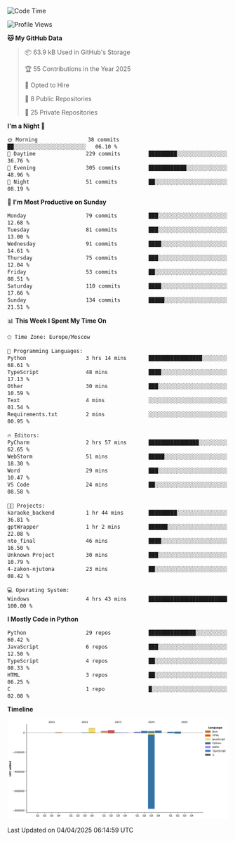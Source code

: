 <!--START_SECTION:waka-->
![Code Time](http://img.shields.io/badge/Code%20Time-644%20hrs%2017%20mins-blue)

![Profile Views](http://img.shields.io/badge/Profile%20Views-2-blue)

**🐱 My GitHub Data** 

> 📦 63.9 kB Used in GitHub's Storage 
 > 
> 🏆 55 Contributions in the Year 2025
 > 
> 💼 Opted to Hire
 > 
> 📜 8 Public Repositories 
 > 
> 🔑 25 Private Repositories 
 > 
**I'm a Night 🦉** 

```text
🌞 Morning                38 commits          ██░░░░░░░░░░░░░░░░░░░░░░░   06.10 % 
🌆 Daytime                229 commits         █████████░░░░░░░░░░░░░░░░   36.76 % 
🌃 Evening                305 commits         ████████████░░░░░░░░░░░░░   48.96 % 
🌙 Night                  51 commits          ██░░░░░░░░░░░░░░░░░░░░░░░   08.19 % 
```
📅 **I'm Most Productive on Sunday** 

```text
Monday                   79 commits          ███░░░░░░░░░░░░░░░░░░░░░░   12.68 % 
Tuesday                  81 commits          ███░░░░░░░░░░░░░░░░░░░░░░   13.00 % 
Wednesday                91 commits          ████░░░░░░░░░░░░░░░░░░░░░   14.61 % 
Thursday                 75 commits          ███░░░░░░░░░░░░░░░░░░░░░░   12.04 % 
Friday                   53 commits          ██░░░░░░░░░░░░░░░░░░░░░░░   08.51 % 
Saturday                 110 commits         ████░░░░░░░░░░░░░░░░░░░░░   17.66 % 
Sunday                   134 commits         █████░░░░░░░░░░░░░░░░░░░░   21.51 % 
```


📊 **This Week I Spent My Time On** 

```text
🕑︎ Time Zone: Europe/Moscow

💬 Programming Languages: 
Python                   3 hrs 14 mins       █████████████████░░░░░░░░   68.61 % 
TypeScript               48 mins             ████░░░░░░░░░░░░░░░░░░░░░   17.13 % 
Other                    30 mins             ███░░░░░░░░░░░░░░░░░░░░░░   10.59 % 
Text                     4 mins              ░░░░░░░░░░░░░░░░░░░░░░░░░   01.54 % 
Requirements.txt         2 mins              ░░░░░░░░░░░░░░░░░░░░░░░░░   00.95 % 

🔥 Editors: 
PyCharm                  2 hrs 57 mins       ████████████████░░░░░░░░░   62.65 % 
WebStorm                 51 mins             █████░░░░░░░░░░░░░░░░░░░░   18.30 % 
Word                     29 mins             ███░░░░░░░░░░░░░░░░░░░░░░   10.47 % 
VS Code                  24 mins             ██░░░░░░░░░░░░░░░░░░░░░░░   08.58 % 

🐱‍💻 Projects: 
karaoke_backend          1 hr 44 mins        █████████░░░░░░░░░░░░░░░░   36.81 % 
gptWrapper               1 hr 2 mins         ██████░░░░░░░░░░░░░░░░░░░   22.08 % 
nto_final                46 mins             ████░░░░░░░░░░░░░░░░░░░░░   16.50 % 
Unknown Project          30 mins             ███░░░░░░░░░░░░░░░░░░░░░░   10.79 % 
4-zakon-njutona          23 mins             ██░░░░░░░░░░░░░░░░░░░░░░░   08.42 % 

💻 Operating System: 
Windows                  4 hrs 43 mins       █████████████████████████   100.00 % 
```

**I Mostly Code in Python** 

```text
Python                   29 repos            ███████████████░░░░░░░░░░   60.42 % 
JavaScript               6 repos             ███░░░░░░░░░░░░░░░░░░░░░░   12.50 % 
TypeScript               4 repos             ██░░░░░░░░░░░░░░░░░░░░░░░   08.33 % 
HTML                     3 repos             ██░░░░░░░░░░░░░░░░░░░░░░░   06.25 % 
C                        1 repo              █░░░░░░░░░░░░░░░░░░░░░░░░   02.08 % 
```



**Timeline**

![Lines of Code chart](https://raw.githubusercontent.com/adlemx/adlemx/main/assets/bar_graph.png)


 Last Updated on 04/04/2025 06:14:59 UTC
<!--END_SECTION:waka-->
